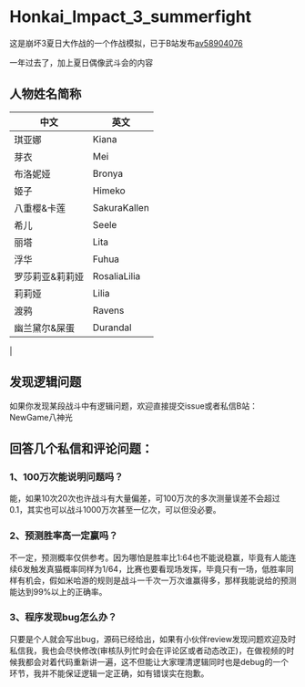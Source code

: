 # Honkai_Impact_3_summerfight
这是崩坏3夏日大作战的一个作战模拟，已于B站发布[av58904076](https://www.bilibili.com/video/av58904076/)

一年过去了，加上夏日偶像武斗会的内容

## 人物姓名简称

中文 | 英文
---- | -----
琪亚娜 | Kiana
芽衣 | Mei
布洛妮娅 | Bronya
姬子 | Himeko
八重樱&卡莲 | SakuraKallen 
希儿 | Seele
丽塔 | Lita
浮华 | Fuhua
罗莎莉亚&莉莉娅 | RosaliaLilia 
莉莉娅 | Lilia
渡鸦 | Ravens 
幽兰黛尔&屎蛋 | Durandal 
 | 

## 发现逻辑问题
如果你发现某段战斗中有逻辑问题，欢迎直接提交issue或者私信B站：NewGame八神光

## 回答几个私信和评论问题：
### 1、100万次能说明问题吗？
能，如果10次20次也许战斗有大量偏差，可100万次的多次测量误差不会超过0.1，其实也可以战斗1000万次甚至一亿次，可以但没必要。

### 2、预测胜率高一定赢吗？
不一定，预测概率仅供参考。因为哪怕是胜率比1:64也不能说稳赢，毕竟有人能连续6发触发真猫概率同样为1/64，比赛也要看现场发挥，毕竟只有一场，低胜率同样有机会，假如米哈游的规则是战斗一千次一万次谁赢得多，那样我能说给的预测能达到99%以上的正确率。

### 3、程序发现bug怎么办？
只要是个人就会写出bug，源码已经给出，如果有小伙伴review发现问题欢迎及时私信我，我也会尽快修改(审核队列忙时会在评论区或者动态改正)，在做视频的时候我都会对着代码重新讲一遍，这不但能让大家理清逻辑同时也是debug的一个环节，我并不能保证逻辑一定正确，如有错误实在抱歉。
